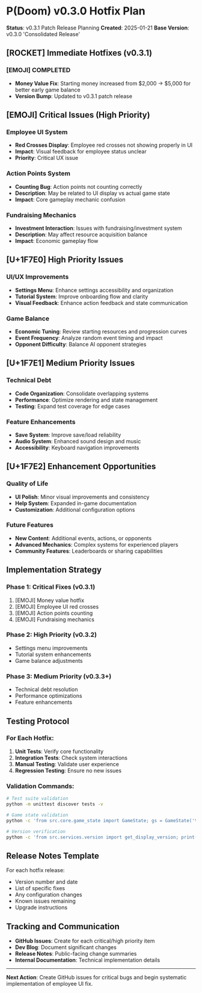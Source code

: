 # P(Doom) v0.3.0 Hotfix Plan

**Status**: v0.3.1 Patch Release Planning
**Created**: 2025-01-21
**Base Version**: v0.3.0 'Consolidated Release'

## [ROCKET] Immediate Hotfixes (v0.3.1)

### [EMOJI] COMPLETED
- **Money Value Fix**: Starting money increased from $2,000 -> $5,000 for better early game balance
- **Version Bump**: Updated to v0.3.1 patch release

## [EMOJI] Critical Issues (High Priority)

### Employee UI System
- **Red Crosses Display**: Employee red crosses not showing properly in UI
- **Impact**: Visual feedback for employee status unclear
- **Priority**: Critical UX issue

### Action Points System
- **Counting Bug**: Action points not counting correctly
- **Description**: May be related to UI display vs actual game state
- **Impact**: Core gameplay mechanic confusion

### Fundraising Mechanics
- **Investment Interaction**: Issues with fundraising/investment system
- **Description**: May affect resource acquisition balance
- **Impact**: Economic gameplay flow

## [U+1F7E0] High Priority Issues

### UI/UX Improvements
- **Settings Menu**: Enhance settings accessibility and organization
- **Tutorial System**: Improve onboarding flow and clarity
- **Visual Feedback**: Enhance action feedback and state communication

### Game Balance
- **Economic Tuning**: Review starting resources and progression curves
- **Event Frequency**: Analyze random event timing and impact
- **Opponent Difficulty**: Balance AI opponent strategies

## [U+1F7E1] Medium Priority Issues

### Technical Debt
- **Code Organization**: Consolidate overlapping systems
- **Performance**: Optimize rendering and state management
- **Testing**: Expand test coverage for edge cases

### Feature Enhancements
- **Save System**: Improve save/load reliability
- **Audio System**: Enhanced sound design and music
- **Accessibility**: Keyboard navigation improvements

## [U+1F7E2] Enhancement Opportunities

### Quality of Life
- **UI Polish**: Minor visual improvements and consistency
- **Help System**: Expanded in-game documentation
- **Customization**: Additional configuration options

### Future Features
- **New Content**: Additional events, actions, or opponents
- **Advanced Mechanics**: Complex systems for experienced players
- **Community Features**: Leaderboards or sharing capabilities

## Implementation Strategy

### Phase 1: Critical Fixes (v0.3.1)
1. [EMOJI] Money value hotfix
2. [EMOJI] Employee UI red crosses
3. [EMOJI] Action points counting
4. [EMOJI] Fundraising mechanics

### Phase 2: High Priority (v0.3.2)
- Settings menu improvements
- Tutorial system enhancements
- Game balance adjustments

### Phase 3: Medium Priority (v0.3.3+)
- Technical debt resolution
- Performance optimizations
- Feature enhancements

## Testing Protocol

### For Each Hotfix:
1. **Unit Tests**: Verify core functionality
2. **Integration Tests**: Check system interactions
3. **Manual Testing**: Validate user experience
4. **Regression Testing**: Ensure no new issues

### Validation Commands:
```bash
# Test suite validation
python -m unittest discover tests -v

# Game state validation
python -c 'from src.core.game_state import GameState; gs = GameState('test'); print('v Working')'

# Version verification
python -c 'from src.services.version import get_display_version; print(get_display_version())'
```

## Release Notes Template

For each hotfix release:
- Version number and date
- List of specific fixes
- Any configuration changes
- Known issues remaining
- Upgrade instructions

## Tracking and Communication

- **GitHub Issues**: Create for each critical/high priority item
- **Dev Blog**: Document significant changes
- **Release Notes**: Public-facing change summaries
- **Internal Documentation**: Technical implementation details

---

**Next Action**: Create GitHub issues for critical bugs and begin systematic implementation of employee UI fix.
